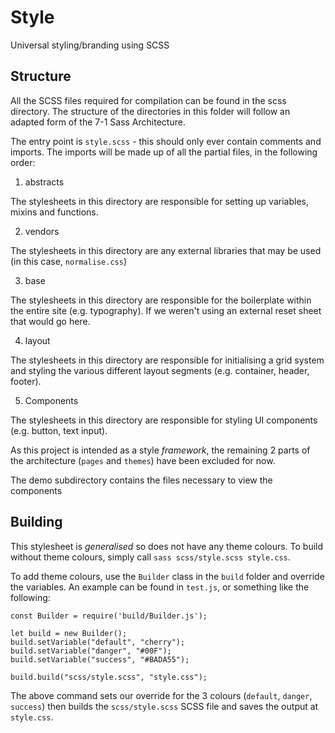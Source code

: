 # Style
Universal styling/branding using SCSS

## Structure
All the SCSS files required for compilation can be found in the scss directory. The structure of the directories in this folder will follow an adapted form of the 7-1 Sass Architecture.

The entry point is `style.scss` - this should only ever contain comments and imports. The imports will be made up of all the partial files, in the following order:

1. abstracts

The stylesheets in this directory are responsible for setting up variables, mixins and functions.

2. vendors

The stylesheets in this directory are any external libraries that may be used (in this case, `normalise.css`)

3. base

The stylesheets in this directory are responsible for the boilerplate within the entire site (e.g. typography). If we weren't using an external reset sheet that would go here.

4. layout

The stylesheets in this directory are responsible for initialising a grid system and styling the various different layout segments (e.g. container, header, footer).

5. Components

The stylesheets in this directory are responsible for styling UI components (e.g. button, text input).

As this project is intended as a style *framework*, the remaining 2 parts of the architecture (`pages` and `themes`) have been excluded for now.


The demo subdirectory contains the files necessary to view the components

## Building
This stylesheet is *generalised* so does not have any theme colours. To build without theme colours, simply call `sass scss/style.scss style.css`.

To add theme colours, use the `Builder` class in the `build` folder and override the variables. An example can be found in `test.js`, or something like the following:

```
const Builder = require('build/Builder.js');

let build = new Builder();
build.setVariable("default", "cherry");
build.setVariable("danger", "#00F");
build.setVariable("success", "#BADA55");

build.build("scss/style.scss", "style.css");
```

The above command sets our override for the 3 colours (`default`, `danger`, `success`) then builds the `scss/style.scss` SCSS file and saves the output at `style.css`.
